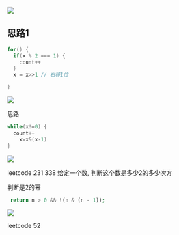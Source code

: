 ![](https://youpaiyun.zongqilive.cn/image/006tNc79ly1g42r3cnerbj312i0ak77j.jpg)

## 思路1

```c
for() {
  if(x % 2 === 1) {
    count++
  }
  x = x>>1 // 右移1位

}
```

![](https://youpaiyun.zongqilive.cn/image/006tNc79ly1g42rb7k3rnj30p80hoadb.jpg)



思路

```c
while(x!=0) {
  count++
    x=x&(x-1)
}
```

![](https://youpaiyun.zongqilive.cn/image/006tNc79ly1g42rch7qjej30v40eu0uy.jpg)



leetcode 231 338
给定一个数, 判断这个数是多少2的多少次方





判断是2的幂

```php
 return n > 0 && !(n & (n - 1));
```





![](https://youpaiyun.zongqilive.cn/image/006tNc79ly1g42rp5ygfrj30u80non1o.jpg)

leetcode 52

























